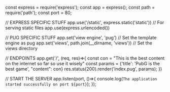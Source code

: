 const express = require('express');
const app = express();
const path = require('path');
const port = 80;



// EXPRESS SPECIFIC STUFF
app.use('/static', express.static('static')) // For serving static files
app.use(express.urlencoded())

// PUG SPECIFIC STUFF
app.set('view engine', 'pug') // Set the template engine as pug
app.set('views', path.join(__dirname, 'views')) // Set the views directory

// ENDPOINTS
app.get('/', (req, res)=>{
    const con = "This is the best content on the internet so far so use it wisely"
    const params = {'title': 'PubG is the best game', "content": con}
    res.status(200).render('index.pug', params);
})



// START THE SERVER
app.listen(port, ()=>{
    console.log(`The application started successfully on port ${port}`);
});


